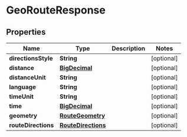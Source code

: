 
# GeoRouteResponse

## Properties
Name | Type | Description | Notes
------------ | ------------- | ------------- | -------------
**directionsStyle** | **String** |  |  [optional]
**distance** | [**BigDecimal**](BigDecimal.md) |  |  [optional]
**distanceUnit** | **String** |  |  [optional]
**language** | **String** |  |  [optional]
**timeUnit** | **String** |  |  [optional]
**time** | [**BigDecimal**](BigDecimal.md) |  |  [optional]
**geometry** | [**RouteGeometry**](RouteGeometry.md) |  |  [optional]
**routeDirections** | [**RouteDirections**](RouteDirections.md) |  |  [optional]



